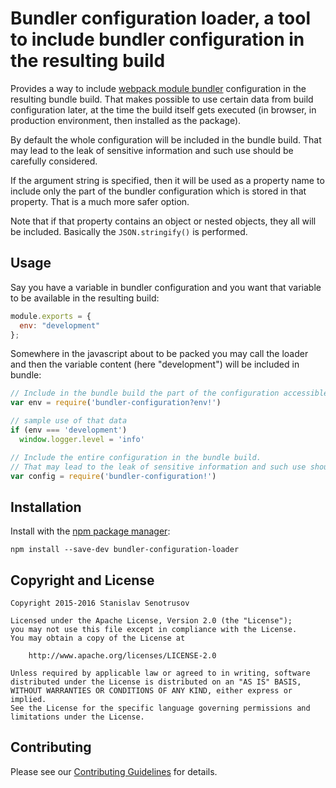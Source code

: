 # Bundler configuration loader, a tool to include bundler configuration in the resulting build

Provides a way to include [webpack module bundler](http://webpack.github.io/) configuration
in the resulting bundle build. That makes possible to use certain data from build configuration
later, at the time the build itself gets executed (in browser, in production environment,
then installed as the package).

By default the whole configuration will be included in the bundle build.
That may lead to the leak of sensitive information and such use should be carefully considered.

If the argument string is specified, then it will be used as a property name to include only
the part of the bundler configuration which is stored in that property.
That is a much more safer option.

Note that if that property contains an object or nested objects, they all will be included.
Basically the `JSON.stringify()` is performed.


## Usage

Say you have a variable in bundler configuration and you want that variable
to be available in the resulting build:

```javascript
module.exports = {
  env: "development"
};
```

Somewhere in the javascript about to be packed you may call the loader and then
the variable content (here "development") will be included in bundle:

```javascript
// Include in the bundle build the part of the configuration accessible by the 'env' property
var env = require('bundler-configuration?env!')

// sample use of that data
if (env === 'development')
  window.logger.level = 'info'

// Include the entire configuration in the bundle build.
// That may lead to the leak of sensitive information and such use should be carefully considered.
var config = require('bundler-configuration!')
```


## Installation

Install with the [npm package manager](https://github.com/npm/npm):

```
npm install --save-dev bundler-configuration-loader
```


## Copyright and License

```
Copyright 2015-2016 Stanislav Senotrusov

Licensed under the Apache License, Version 2.0 (the "License");
you may not use this file except in compliance with the License.
You may obtain a copy of the License at

    http://www.apache.org/licenses/LICENSE-2.0

Unless required by applicable law or agreed to in writing, software
distributed under the License is distributed on an "AS IS" BASIS,
WITHOUT WARRANTIES OR CONDITIONS OF ANY KIND, either express or implied.
See the License for the specific language governing permissions and
limitations under the License.
```


## Contributing

Please see our [Contributing Guidelines](CONTRIBUTING.md) for details.
